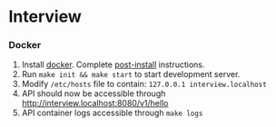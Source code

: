 
# Interview

### Docker

1. Install [docker](https://docs.docker.com/engine/installation/). Complete [post-install](https://docs.docker.com/engine/installation/linux/linux-postinstall/)
   instructions.
2. Run ```make init && make start``` to start development server.
3. Modify `/etc/hosts` file to contain: `127.0.0.1 interview.localhost`
4. API should now be accessible through http://interview.localhost:8080/v1/hello
5. API container logs accessible through ```make logs```
